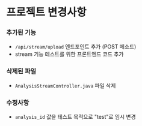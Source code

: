 # 프로젝트 변경사항

### 추가된 기능
- `/api/stream/upload` 엔드포인트 추가 (POST 메소드)
- stream 기능 테스트를 위한 프론트엔드 코드 추가

### 삭제된 파일
- `AnalysisStreamController.java` 파일 삭제

### 수정사항
- `analysis_id` 값을 테스트 목적으로 "test"로 임시 변경

